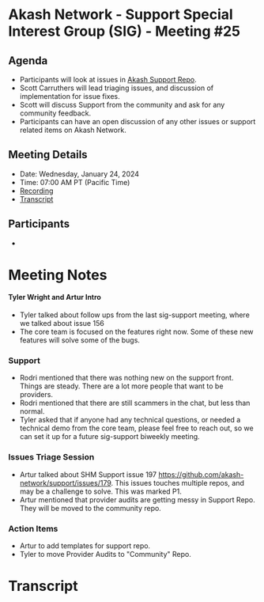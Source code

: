 
# Akash Network - Support Special Interest Group (SIG) - Meeting #25

## Agenda

- Participants will look at issues in [Akash Support Repo](https://github.com/akash-network/support/issues). 
- Scott Carruthers will lead triaging issues, and discussion of implementation for issue fixes. 
- Scott will discuss Support from the community and ask for any community feedback.
- Participants can have an open discussion of any other issues or support related items on Akash Network.

## Meeting Details

- Date: Wednesday, January 24, 2024
- Time: 07:00 AM PT (Pacific Time)
- [Recording]()
- [Transcript](#transcript)

## Participants
- 

# Meeting Notes
#### Tyler Wright and Artur Intro

- Tyler talked about follow ups from the last sig-support meeting, where we talked about issue 156
- The core team is focused on the features right now. Some of these new features will solve some of the bugs. 

### Support 

- Rodri mentioned that there was nothing new on the support front. Things are steady. There are a lot more people that want to be providers. 
- Rodri mentioned that there are still scammers in the chat, but less than normal.
- Tyler asked that if anyone had any technical questions, or needed a technical demo from the core team, please feel free to reach out, so we can set it up for a future sig-support biweekly meeting.

### Issues Triage Session
- Artur talked about SHM Support issue 197 https://github.com/akash-network/support/issues/179. This issues touches multiple repos, and may be a challenge to solve. This was marked P1.
- Artur mentioned that provider audits are getting messy in Support Repo. They will be moved to the community repo.




### Action Items

- Artur to add templates for support repo.
- Tyler to move Provider Audits to "Community" Repo.

# **Transcript**
